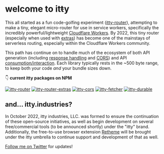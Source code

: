 # welcome to <span class="accent">it<strike>t</strike>y</span>

This all started as a fun code-golfing experiment ([itty-router](https://npmjs.com/package/itty-router)), attempting to make a tiny, elegant micro-router for use in service workers, specifically the incredibly powerful/lightweight [Cloudflare Workers](https://workers.cloudflare.com/).  By 2022, this tiny router (especially when used with [extras](https://npmjs.com/package/itty-router-extras)) has become one of the mainstays of serverless routing, especially within the Cloudflare Workers community.

This path has continue on to handle much of the ecosystem of both API generation (including [response handling](https://npmjs.com/package/itty-router-extras) and [CORS](https://npmjs.com/package/itty-cors)) and API [consumption/interaction](https://npmjs.com/package/itty-fetcher).  Each library typically rests in the ~500 byte range, to keep both your code *and* your bundle sizes down.

👇 **current itty packages on NPM**

[![itty-router](https://img.shields.io/npm/dw/itty-router?style=for-the-badge&logo=npm&color=ded&label=itty-router)](https://npmjs.com/package/itty-router)
[![itty-router-extras](https://img.shields.io/npm/dw/itty-router-extras?style=for-the-badge&logo=npm&color=ded&label=itty-router-extras)](https://npmjs.com/package/itty-router-extras)
[![itty-cors](https://img.shields.io/npm/dw/itty-cors?style=for-the-badge&logo=npm&color=ded&label=itty-cors)](https://npmjs.com/package/itty-cors)
[![itty-fetcher](https://img.shields.io/npm/dw/itty-fetcher?style=for-the-badge&logo=npm&color=ded&label=itty-fetcher)](https://npmjs.com/package/itty-fetcher)
[![itty-durable](https://img.shields.io/npm/dw/itty-durable?style=for-the-badge&logo=npm&color=ded&label=itty-durable)](https://npmjs.com/package/itty-durable)

## and... itty.industries?

In October 2022, itty industries, LLC. was formed to ensure the continuation of these open-source initiatives, as well as begin development on several free/commercial tools (to be announced shortly) under the "itty" brand.  Additionally, the free-to-use browser extension [Retheme](https://retheme.org) will be brought under the itty umbrella to continue support and development of that as well.

[Follow me on Twitter](https://twitter.com/kevinrwhitley) for updates!

<style lang="scss">
  img {
    width: auto;
  }
</style>
